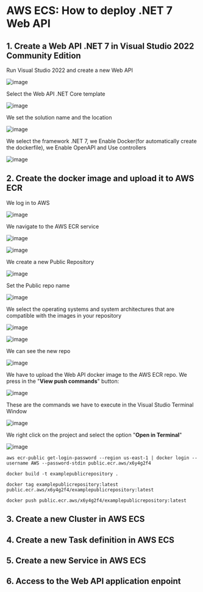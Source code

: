 # AWS ECS: How to deploy .NET 7 Web API

## 1. Create a Web API .NET 7 in Visual Studio 2022 Community Edition

Run Visual Studio 2022 and create a new Web API

![image](https://github.com/luiscoco/AWS_ECS_deploy_.NET_7_Web_API/assets/32194879/f5d8cb5d-cdc2-4fcd-b2e0-4572914e5a22)

Select the Web API .NET Core template

![image](https://github.com/luiscoco/AWS_ECS_deploy_.NET_7_Web_API/assets/32194879/792c5b66-9ace-401f-bb8f-6cef1bdca463)

We set the solution name and the location

![image](https://github.com/luiscoco/AWS_ECS_deploy_.NET_7_Web_API/assets/32194879/62ed9296-46da-4f0f-b32b-733ed1c7ffb9)

We select the framework .NET 7, we Enable Docker(for automatically create the dockerfile), we Enable OpenAPI and Use controllers

![image](https://github.com/luiscoco/AWS_ECS_deploy_.NET_7_Web_API/assets/32194879/aa807d3b-fac4-4986-a7df-8e09467dac3a)

## 2. Create the docker image and upload it to AWS ECR

We log in to AWS 

![image](https://github.com/luiscoco/AWS_ECS_deploy_.NET_7_Web_API/assets/32194879/9f3ba668-f211-4ff8-b230-8363b9c6f9c4)

We navigate to the AWS ECR service

![image](https://github.com/luiscoco/AWS_ECS_deploy_.NET_7_Web_API/assets/32194879/8e236978-c8d5-4494-a029-b804b0611721)

![image](https://github.com/luiscoco/AWS_ECS_deploy_.NET_7_Web_API/assets/32194879/909d32cc-1239-4c33-9908-228bd3a7895a)

We create a new Public Repository

![image](https://github.com/luiscoco/AWS_ECS_deploy_.NET_7_Web_API/assets/32194879/96748a26-35fd-4dc4-bc47-bf11acf8bbfd)

Set the Public repo name

![image](https://github.com/luiscoco/AWS_ECS_deploy_.NET_7_Web_API/assets/32194879/e570f7c1-76b1-463b-8373-4ca2458b9f18)

We select the operating systems and system architectures that are compatible with the images in your repository

![image](https://github.com/luiscoco/AWS_ECS_deploy_.NET_7_Web_API/assets/32194879/91d44745-9f2e-47bd-b18f-820507bfc989)

![image](https://github.com/luiscoco/AWS_ECS_deploy_.NET_7_Web_API/assets/32194879/bc52e8c5-19ac-4718-82b3-da097f14aa57)

We can see the new repo

![image](https://github.com/luiscoco/AWS_ECS_deploy_.NET_7_Web_API/assets/32194879/3fd1a550-2198-4452-9c3c-3ee82cb1bb4b)

We have to upload the Web API docker image to the AWS ECR repo. We press in the "**View push commands**" button:

![image](https://github.com/luiscoco/AWS_ECS_deploy_.NET_7_Web_API/assets/32194879/e23eafa3-d8f8-4729-8e58-a3d852bbf21b)

These are the commands we have to execute in the Visual Studio Terminal Window

![image](https://github.com/luiscoco/AWS_ECS_deploy_.NET_7_Web_API/assets/32194879/3cb075c8-1951-4ea2-b817-cf96a14af358)

We right click on the project and select the option "**Open in Terminal**"

![image](https://github.com/luiscoco/AWS_ECS_deploy_.NET_7_Web_API/assets/32194879/5015bab8-8183-482e-8cc1-436aef7091c8)

```
aws ecr-public get-login-password --region us-east-1 | docker login --username AWS --password-stdin public.ecr.aws/x6y4g2f4
```

```
docker build -t examplepublicrepository .
```

```
docker tag examplepublicrepository:latest public.ecr.aws/x6y4g2f4/examplepublicrepository:latest
```

```
docker push public.ecr.aws/x6y4g2f4/examplepublicrepository:latest
```


## 3. Create a new Cluster in AWS ECS




## 4. Create a new Task definition in AWS ECS




## 5. Create a new Service in AWS ECS



## 6. Access to the Web API application enpoint




